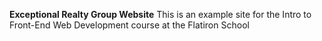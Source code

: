 **Exceptional Realty Group Website**
This is an example site for the Intro to Front-End Web Development course at the Flatiron School
